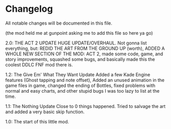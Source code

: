 # Changelog
All notable changes will be documented in this file.

(the mod held me at gunpoint asking me to add this file so here ya go)


2.0: THE ACT 2 UPDATE
HUGE UPDATE/OVERHAUL. Not gonna list everything, but: REDID THE ART FROM THE GROUND UP (worth), ADDED A WHOLE NEW SECTION OF THE MOD: ACT 2, made some code, game, and story improvements, squashed some bugs, and basically made this the coolest DDLC FNF mod there is.


1.2: The Give Em' What They Want Update
Added a few Kade Engine features (Ghost tapping and note offset), Added an unused animation in the game files in game, changed the ending of Bottles, fixed problems with normal and easy charts, and other stupid bugs I was too lazy to list at the time.

1.1: The Nothing Update
Close to 0 things happened. Tried to salvage the art and added a very basic skip function.

1.0:
The start of this little mod.